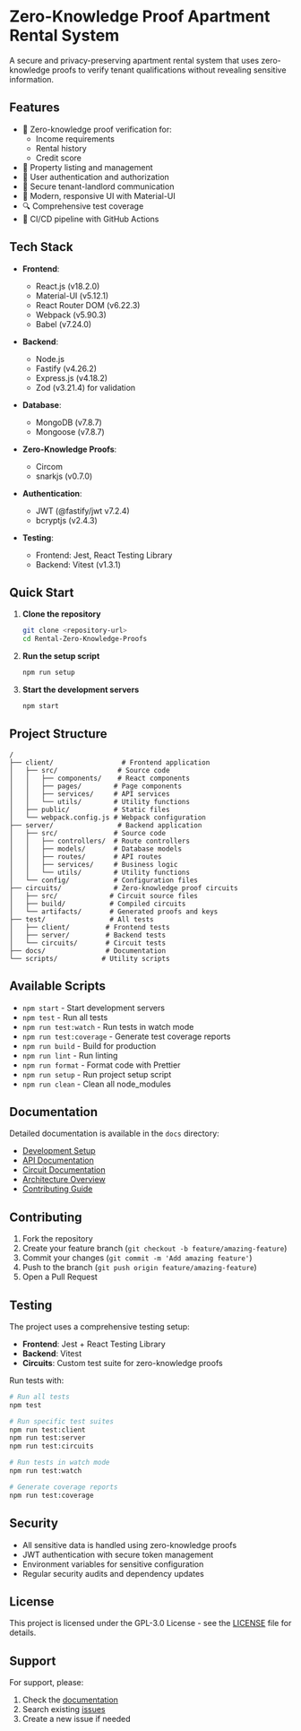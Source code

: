 # Zero-Knowledge Proof Apartment Rental System

A secure and privacy-preserving apartment rental system that uses zero-knowledge proofs to verify tenant qualifications without revealing sensitive information.

## Features

- 🔐 Zero-knowledge proof verification for:
  - Income requirements
  - Rental history
  - Credit score
- 🏢 Property listing and management
- 👥 User authentication and authorization
- 💬 Secure tenant-landlord communication
- 📱 Modern, responsive UI with Material-UI
- 🔍 Comprehensive test coverage
- 🚀 CI/CD pipeline with GitHub Actions

## Tech Stack

- **Frontend**: 
  - React.js (v18.2.0)
  - Material-UI (v5.12.1)
  - React Router DOM (v6.22.3)
  - Webpack (v5.90.3)
  - Babel (v7.24.0)

- **Backend**: 
  - Node.js
  - Fastify (v4.26.2)
  - Express.js (v4.18.2)
  - Zod (v3.21.4) for validation

- **Database**: 
  - MongoDB (v7.8.7)
  - Mongoose (v7.8.7)

- **Zero-Knowledge Proofs**: 
  - Circom
  - snarkjs (v0.7.0)

- **Authentication**: 
  - JWT (@fastify/jwt v7.2.4)
  - bcryptjs (v2.4.3)

- **Testing**:
  - Frontend: Jest, React Testing Library
  - Backend: Vitest (v1.3.1)

## Quick Start

1. **Clone the repository**
   ```bash
   git clone <repository-url>
   cd Rental-Zero-Knowledge-Proofs
   ```

2. **Run the setup script**
   ```bash
   npm run setup
   ```

3. **Start the development servers**
   ```bash
   npm start
   ```

## Project Structure

```
/
├── client/                 # Frontend application
│   ├── src/               # Source code
│   │   ├── components/    # React components
│   │   ├── pages/        # Page components
│   │   ├── services/     # API services
│   │   └── utils/        # Utility functions
│   ├── public/           # Static files
│   └── webpack.config.js # Webpack configuration
├── server/                # Backend application
│   ├── src/              # Source code
│   │   ├── controllers/  # Route controllers
│   │   ├── models/       # Database models
│   │   ├── routes/       # API routes
│   │   ├── services/     # Business logic
│   │   └── utils/        # Utility functions
│   └── config/           # Configuration files
├── circuits/             # Zero-knowledge proof circuits
│   ├── src/             # Circuit source files
│   ├── build/           # Compiled circuits
│   └── artifacts/       # Generated proofs and keys
├── test/                # All tests
│   ├── client/         # Frontend tests
│   ├── server/         # Backend tests
│   └── circuits/       # Circuit tests
├── docs/               # Documentation
└── scripts/           # Utility scripts
```

## Available Scripts

- `npm start` - Start development servers
- `npm test` - Run all tests
- `npm run test:watch` - Run tests in watch mode
- `npm run test:coverage` - Generate test coverage reports
- `npm run build` - Build for production
- `npm run lint` - Run linting
- `npm run format` - Format code with Prettier
- `npm run setup` - Run project setup script
- `npm run clean` - Clean all node_modules

## Documentation

Detailed documentation is available in the `docs` directory:

- [Development Setup](docs/setup/development.md)
- [API Documentation](docs/api/README.md)
- [Circuit Documentation](docs/circuits/README.md)
- [Architecture Overview](docs/architecture/overview.md)
- [Contributing Guide](docs/contributing/workflow.md)

## Contributing

1. Fork the repository
2. Create your feature branch (`git checkout -b feature/amazing-feature`)
3. Commit your changes (`git commit -m 'Add amazing feature'`)
4. Push to the branch (`git push origin feature/amazing-feature`)
5. Open a Pull Request

## Testing

The project uses a comprehensive testing setup:

- **Frontend**: Jest + React Testing Library
- **Backend**: Vitest
- **Circuits**: Custom test suite for zero-knowledge proofs

Run tests with:
```bash
# Run all tests
npm test

# Run specific test suites
npm run test:client
npm run test:server
npm run test:circuits

# Run tests in watch mode
npm run test:watch

# Generate coverage reports
npm run test:coverage
```

## Security

- All sensitive data is handled using zero-knowledge proofs
- JWT authentication with secure token management
- Environment variables for sensitive configuration
- Regular security audits and dependency updates

## License

This project is licensed under the GPL-3.0 License - see the [LICENSE](LICENSE) file for details.

## Support

For support, please:
1. Check the [documentation](docs/README.md)
2. Search existing [issues](https://github.com/yourusername/Rental-Zero-Knowledge-Proofs/issues)
3. Create a new issue if needed

